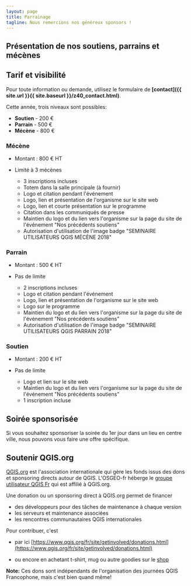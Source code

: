 ```yaml
---
layout: page
title: Parrainage
tagline: Nous remercions nos généreux sponsors !
---
```

## Présentation de nos soutiens, parrains et mécènes


## Tarif et visibilité

Pour toute information ou demande, utilisez le formulaire de **[contact]({{ site.url }}{{ site.baseurl }}/z40_contact.html)**.

Cette année, trois niveaux sont possibles:

 - **Soutien** - 200 €
 - **Parrain** - 500 €
 - **Mécène**  - 800 €



### Mécène

* Montant : 800 € HT
* Limité à 3 mécènes

  * 3 inscriptions incluses
  * Totem dans la salle principale (à fournir)
  * Logo et citation pendant l'événement
  * Logo, lien et présentation de l'organisme sur le site web
  * Logo, lien et courte présentation sur le programme
  * Citation dans les communiqués de presse
  * Maintien du logo et du lien vers l'organisme sur la page du site de l'événement "Nos précédents soutiens"
  * Autorisation d'utilisation de l'image badge "SEMINAIRE UTILISATEURS QGIS MÉCÈNE 2018"

### Parrain

* Montant : 500 € HT
* Pas de limite

  * 2 inscriptions incluses
  * Logo et citation pendant l'événement
  * Logo, lien et présentation de l'organisme sur le site web
  * Logo sur le programme
  * Maintien du logo et du lien vers l'organisme sur la page du site de l'événement "Nos précédents soutiens"
  * Autorisation d'utilisation de l'image badge "SEMINAIRE UTILISATEURS QGIS PARRAIN 2018"

### Soutien

* Montant : 200 € HT
* Pas de limite

  * Logo et lien sur le site web
  * Maintien du logo et du lien vers l'organisme sur la page du site de l'événement "Nos précédents soutiens"
  * 1 inscription incluse

## Soirée sponsorisée

Si vous souhaitez sponsoriser la soirée du 1er jour dans un lieu en centre ville, nous pouvons vous faire une offre spécifique.


## Soutenir QGIS.org

[QGIS.org](https://www.qgis.org) est l'association internationale qui gère les fonds issus des dons et sponsoring directs autour de QGIS. L'OSGEO-fr héberge le [groupe utilisateur QGIS Fr](http://osgeo.asso.fr/content/project/qgis-user-fr/) qui est affilié à QGIS.org.

Une donation ou un sponsoring direct à QGIS.org permet de financer
 - des développeurs pour des tâches de maintenance à chaque version
 - les serveurs et maintenance associées
 - les rencontres communautaires QGIS internationales

Pour contribuer, c'est

- par ici [https://www.qgis.org/fr/site/getinvolved/donations.html](https://www.qgis.org/fr/site/getinvolved/donations.html)

- ou encore en achetant t-shirt, mug ou autre goodies sur le [shop](https://shop.spreadshirt.net/qgis/)  

**Note:** Ces dons sont indépendants de l'organisation des journées QGIS Francophone, mais c'est bien quand même!
